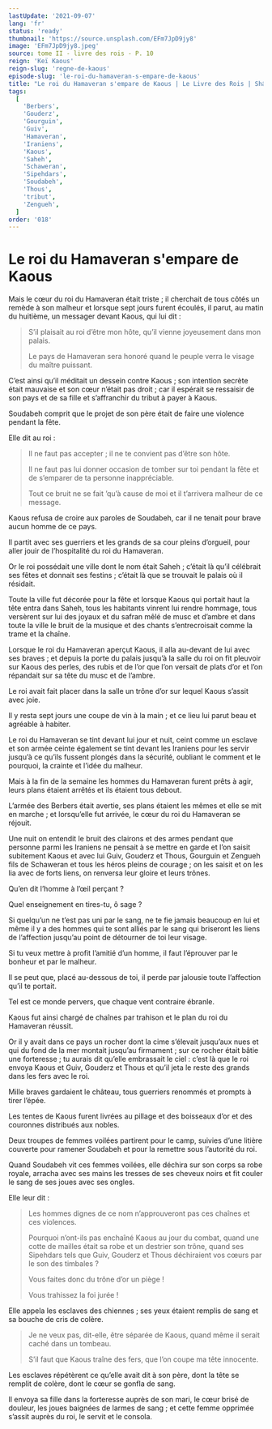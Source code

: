 ```yaml
---
lastUpdate: '2021-09-07'
lang: 'fr'
status: 'ready'
thumbnail: 'https://source.unsplash.com/EFm7JpD9jy8'
image: 'EFm7JpD9jy8.jpeg'
source: tome II - livre des rois - P. 10
reign: 'Keï Kaous'
reign-slug: 'regne-de-kaous'
episode-slug: 'le-roi-du-hamaveran-s-empare-de-kaous'
title: "Le roi du Hamaveran s'empare de Kaous | Le Livre des Rois | Shâhnâmeh"
tags:
  [
    'Berbers',
    'Gouderz',
    'Gourguin',
    'Guiv',
    'Hamaveran',
    'Iraniens',
    'Kaous',
    'Saheh',
    'Schaweran',
    'Sipehdars',
    'Soudabeh',
    'Thous',
    'tribut',
    'Zengueh',
  ]
order: '018'
---
```


<!-- LTeX: language=fr -->

# Le roi du Hamaveran s'empare de Kaous

Mais le cœur du roi du Hamaveran était triste ; il cherchait de tous côtés un remède à son malheur et lorsque sept jours furent écoulés, il parut, au matin du huitième, un messager devant Kaous, qui lui dit :

> S’il plaisait au roi d’être mon hôte, qu’il vienne joyeusement dans mon palais.
>
> Le pays de Hamaveran sera honoré quand le peuple verra le visage du maître puissant.

C’est ainsi qu’il méditait un dessein contre Kaous ; son intention secrète était mauvaise et son cœur n’était pas droit ; car il espérait se ressaisir de son pays et de sa fille et s’affranchir du tribut à payer à Kaous.

Soudabeh comprit que le projet de son père était de faire une violence pendant la fête.

Elle dit au roi :

> Il ne faut pas accepter ; il ne te convient pas d’être son hôte.
>
> Il ne faut pas lui donner occasion de tomber sur toi pendant la fête et de s’emparer de ta personne inappréciable.
>
> Tout ce bruit ne se fait ’qu’à cause de moi et il t’arrivera malheur de ce message.

Kaous refusa de croire aux paroles de Soudabeh, car il ne tenait pour brave aucun homme de ce pays.

Il partit avec ses guerriers et les grands de sa cour pleins d’orgueil, pour aller jouir de l’hospitalité du roi du Hamaveran.

Or le roi possédait une ville dont le nom était Saheh ; c’était là qu’il célébrait ses fêtes et donnait ses festins ; c’était là que se trouvait le palais où il résidait.

Toute la ville fut décorée pour la fête et lorsque Kaous qui portait haut la tête entra dans Saheh, tous les habitants vinrent lui rendre hommage, tous versèrent sur lui des joyaux et du safran mêlé de musc et d’ambre et dans toute la ville le bruit de la musique et des chants s’entrecroisait comme la trame et la chaîne.

Lorsque le roi du Hamaveran aperçut Kaous, il alla au-devant de lui avec ses braves ; et depuis la porte du palais jusqu’à la salle du roi on fit pleuvoir sur Kaous des perles, des rubis et de l’or que l’on versait de plats d’or et l’on répandait sur sa tête du musc et de l’ambre.

Le roi avait fait placer dans la salle un trône d’or sur lequel Kaous s’assit avec joie.

Il y resta sept jours une coupe de vin à la main ; et ce lieu lui parut beau et agréable à habiter.

Le roi du Hamaveran se tint devant lui jour et nuit, ceint comme un esclave et son armée ceinte également se tint devant les Iraniens pour les servir jusqu’à ce qu’ils fussent plongés dans la sécurité, oubliant le comment et le pourquoi, la crainte et l’idée du malheur.

Mais à la fin de la semaine les hommes du Hamaveran furent prêts à agir, leurs plans étaient arrêtés et ils étaient tous debout.

L’armée des Berbers était avertie, ses plans étaient les mêmes et elle se mit en marche ; et lorsqu’elle fut arrivée, le cœur du roi du Hamaveran se réjouit.

Une nuit on entendit le bruit des clairons et des armes pendant que personne parmi les Iraniens ne pensait à se mettre en garde et l’on saisit subitement Kaous et avec lui Guiv, Gouderz et Thous, Gourguin et Zengueh fils de Schaweran et tous les héros pleins de courage ; on les saisit et on les lia avec de forts liens, on renversa leur gloire et leurs trônes.

Qu’en dit l’homme à l’œil perçant ?

Quel enseignement en tires-tu, ô sage ?

Si quelqu’un ne t’est pas uni par le sang, ne te fie jamais beaucoup en lui et même il y a des hommes qui te sont alliés par le sang qui briseront les liens de l’affection jusqu’au point de détourner de toi leur visage.

Si tu veux mettre à profit l’amitié d’un homme, il faut l’éprouver par le bonheur et par le malheur.

Il se peut que, placé au-dessous de toi, il perde par jalousie toute l’affection qu’il te portait.

Tel est ce monde pervers, que chaque vent contraire ébranle.

Kaous fut ainsi chargé de chaînes par trahison et le plan du roi du Hamaveran réussit.

Or il y avait dans ce pays un rocher dont la cime s’élevait jusqu’aux nues et qui du fond de la mer montait jusqu’au firmament ; sur ce rocher était bâtie une forteresse ; tu aurais dit qu’elle embrassait le ciel : c’est là que le roi envoya Kaous et Guiv, Gouderz et Thous et qu’il jeta le reste des grands dans les fers avec le roi.

Mille braves gardaient le château, tous guerriers renommés et prompts à tirer l’épée.

Les tentes de Kaous furent livrées au pillage et des boisseaux d’or et des couronnes distribués aux nobles.

Deux troupes de femmes voilées partirent pour le camp, suivies d’une litière couverte pour ramener Soudabeh et pour la remettre sous l’autorité du roi.

Quand Soudabeh vit ces femmes voilées, elle déchira sur son corps sa robe royale, arracha avec ses mains les tresses de ses cheveux noirs et fit couler le sang de ses joues avec ses ongles.

Elle leur dit :

> Les hommes dignes de ce nom n’approuveront pas ces chaînes et ces violences.
>
> Pourquoi n’ont-ils pas enchaîné Kaous au jour du combat, quand une cotte de mailles était sa robe et un destrier son trône, quand ses Sipehdars tels que Guiv, Gouderz et Thous déchiraient vos cœurs par le son des timbales ?
>
> Vous faites donc du trône d’or un piège !
>
> Vous trahissez la foi jurée !

Elle appela les esclaves des chiennes ; ses yeux étaient remplis de sang et sa bouche de cris de colère.

> Je ne veux pas, dit-elle, être séparée de Kaous, quand même il serait caché dans un tombeau.
>
> S’il faut que Kaous traîne des fers, que l’on coupe ma tête innocente.

Les esclaves répétèrent ce qu’elle avait dit à son père, dont la tête se remplit de colère, dont le cœur se gonfla de sang.

Il envoya sa fille dans la forteresse auprès de son mari, le cœur brisé de douleur, les joues baignées de larmes de sang ; et cette femme opprimée s’assit auprès du roi, le servit et le consola.

